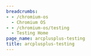 ```yaml
---
breadcrumbs:
- - /chromium-os
  - Chromium OS
- - /chromium-os/testing
  - Testing Home
page_name: arcplusplus-testing
title: arcplusplus-testing
---
```


